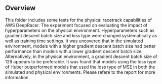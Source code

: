 ## Overview

This folder includes some tests for the physical racetrack capabilities of AWS DeepRacer. The experiment focused on evaluating the impact of hyperparameters on the physical environment. Hyperparameters such as gradient descent batch size and loss type were changed systematically as well as training time settings. It was uncovered that in the simulated environment, models with a higher gradient descent batch size had better performance than models with a lower gradient descent batch size. Alternatively, in the physical environment, a gradient descent batch size of 128 appears to be preferable. It was found that models using the loss type of Huber outperformed models that used the loss type of MSE in both the simulated and physical environments. Please refere to the report for more information. 
